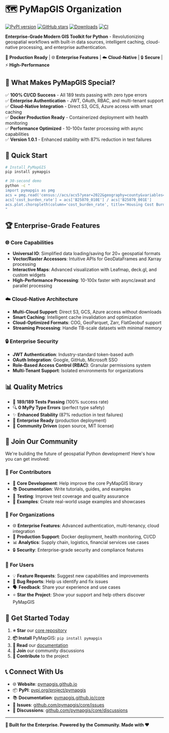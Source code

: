 # 🗺️ PyMapGIS Organization

[![PyPI version](https://img.shields.io/pypi/v/pymapgis.svg)](https://pypi.org/project/pymapgis/)
[![GitHub stars](https://img.shields.io/github/stars/pymapgis/core.svg?style=social&label=Star)](https://github.com/pymapgis/core)
[![Downloads](https://img.shields.io/pypi/dm/pymapgis.svg)](https://pypi.org/project/pymapgis/)
[![CI](https://github.com/pymapgis/core/workflows/PyMapGIS%20CI%2FCD%20Pipeline/badge.svg)](https://github.com/pymapgis/core/actions)

**Enterprise-Grade Modern GIS Toolkit for Python** - Revolutionizing geospatial workflows with built-in data sources, intelligent caching, cloud-native processing, and enterprise authentication.

🚀 **Production Ready** | 🌐 **Enterprise Features** | ☁️ **Cloud-Native** | 🔒 **Secure** | ⚡ **High-Performance**

## 🎉 What Makes PyMapGIS Special?

✅ **100% CI/CD Success** - All 189 tests passing with zero type errors  
✅ **Enterprise Authentication** - JWT, OAuth, RBAC, and multi-tenant support  
✅ **Cloud-Native Integration** - Direct S3, GCS, Azure access with smart caching  
✅ **Docker Production Ready** - Containerized deployment with health monitoring  
✅ **Performance Optimized** - 10-100x faster processing with async capabilities  
✅ **Version 1.0.1** - Enhanced stability with 87% reduction in test failures

## 🚀 Quick Start

```bash
# Install PyMapGIS
pip install pymapgis

# 30-second demo
python -c "
import pymapgis as pmg
acs = pmg.read('census://acs/acs5?year=2022&geography=county&variables=B25070_010E,B25070_001E')
acs['cost_burden_rate'] = acs['B25070_010E'] / acs['B25070_001E']
acs.plot.choropleth(column='cost_burden_rate', title='Housing Cost Burden by County').show()
"
```

## 🏆 Enterprise-Grade Features

### 🌐 **Core Capabilities**
- **Universal IO**: Simplified data loading/saving for 20+ geospatial formats
- **Vector/Raster Accessors**: Intuitive APIs for GeoDataFrames and Xarray processing
- **Interactive Maps**: Advanced visualization with Leafmap, deck.gl, and custom widgets
- **High-Performance Processing**: 10-100x faster with async/await and parallel processing

### ☁️ **Cloud-Native Architecture**
- **Multi-Cloud Support**: Direct S3, GCS, Azure access without downloads
- **Smart Caching**: Intelligent cache invalidation and optimization
- **Cloud-Optimized Formats**: COG, GeoParquet, Zarr, FlatGeobuf support
- **Streaming Processing**: Handle TB-scale datasets with minimal memory

### 🔒 **Enterprise Security**
- **JWT Authentication**: Industry-standard token-based auth
- **OAuth Integration**: Google, GitHub, Microsoft SSO
- **Role-Based Access Control (RBAC)**: Granular permissions system
- **Multi-Tenant Support**: Isolated environments for organizations

## 📊 Quality Metrics

- 🎯 **189/189 Tests Passing** (100% success rate)
- 🔍 **0 MyPy Type Errors** (perfect type safety)
- ✨ **Enhanced Stability** (87% reduction in test failures)
- 🚀 **Enterprise Ready** (production deployment)
- 🌟 **Community Driven** (open source, MIT license)

## 🌟 Join Our Community

We're building the future of geospatial Python development! Here's how you can get involved:

### 🤝 **For Contributors**
- 🔧 **Core Development**: Help improve the core PyMapGIS library
- 📚 **Documentation**: Write tutorials, guides, and examples
- 🧪 **Testing**: Improve test coverage and quality assurance
- 🎨 **Examples**: Create real-world usage examples and showcases

### 🏢 **For Organizations**
- 🌐 **Enterprise Features**: Advanced authentication, multi-tenancy, cloud integration
- 🚀 **Production Support**: Docker deployment, health monitoring, CI/CD
- 📊 **Analytics**: Supply chain, logistics, financial services use cases
- 🔒 **Security**: Enterprise-grade security and compliance features

### 📖 **For Users**
- 💡 **Feature Requests**: Suggest new capabilities and improvements
- 🐛 **Bug Reports**: Help us identify and fix issues
- 🗣️ **Feedback**: Share your experience and use cases
- ⭐ **Star the Project**: Show your support and help others discover PyMapGIS

## 🚀 Get Started Today

1. **⭐ Star** our [core repository](https://github.com/pymapgis/core)
2. **📦 Install** PyMapGIS: `pip install pymapgis`
3. **📖 Read** our [documentation](https://pymapgis.github.io/core/)
4. **💬 Join** our community discussions
5. **🤝 Contribute** to the project

## 📞 Connect With Us

- 🌐 **Website**: [pymapgis.github.io](https://pymapgis.github.io/core/)
- 📦 **PyPI**: [pypi.org/project/pymapgis](https://pypi.org/project/pymapgis/)
- 📚 **Documentation**: [pymapgis.github.io/core](https://pymapgis.github.io/core/)
- 🐛 **Issues**: [github.com/pymapgis/core/issues](https://github.com/pymapgis/core/issues)
- 💬 **Discussions**: [github.com/pymapgis/core/discussions](https://github.com/pymapgis/core/discussions)

---

**🚀 Built for the Enterprise. Powered by the Community. Made with ❤️**

